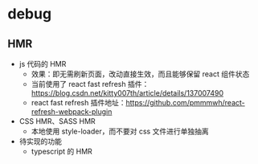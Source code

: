 # debug

## HMR
- js 代码的 HMR
  - 效果：即无需刷新页面，改动直接生效，而且能够保留 react 组件状态
  - 当前使用了 react fast refresh 插件：https://blog.csdn.net/kitty007th/article/details/137007490
  - react fast refresh 插件地址：https://github.com/pmmmwh/react-refresh-webpack-plugin
- CSS HMR、SASS HMR
  - 本地使用 style-loader，而不要对 css 文件进行单独抽离
- 待实现的功能
  - typescript 的 HMR
